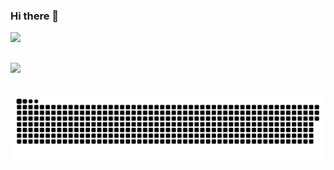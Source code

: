 ### Hi there 👋

<div>
  
  <img height="180em" src="https://github-readme-stats.vercel.app/api/top-langs/?username=honeythisa&layout=compact&langs_count=7&theme=dracula"/>
  
</div>

  ##

<div>
    <a href = "mailto:honeythisa@gmail.com"><img src="https://img.shields.io/badge/-Gmail-%23333?style=for-the-badge&logo=gmail&logoColor=white" target="_blank"></a>
</div>

  ##

<div>
  
  ![Snake animation](https://github.com/honeythisa/honeythisa/blob/output/github-contribution-grid-snake.svg)
 
</div>
